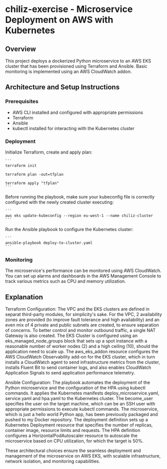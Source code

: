 # chiliz-exercise - Microservice Deployment on AWS with Kubernetes

## Overview

This project deploys a dockerized Python microservice to an AWS EKS cluster that has been provisioned using Terraform and Ansible. Basic monitoring is implemented using an AWS CloudWatch addon.

## Architecture and Setup Instructions

### Prerequisites

- AWS CLI installed and configured with appropriate permissions
- Terraform
- Ansible
- kubectl installed for interacting with the Kubernetes cluster

### Deployment

Initialize Terraform, create and apply plan:

    ```
    terraform init

    terraform plan -out=tfplan    

    terraform apply "tfplan"
    ```

Before running the playbook, make sure your kubeconfig file is correctly configured with the newly created cluster executing:

    ```
    aws eks update-kubeconfig --region eu-west-1 --name chiliz-cluster
    ```

Run the Ansible playbook to configure the Kubernetes cluster:

    ```
    ansible-playbook deploy-to-cluster.yaml
    ```


### Monitoring

The microservice's performance can be monitored using AWS CloudWatch. You can set up alarms and dashboards in the AWS Management Console to track various metrics such as CPU and memory utilization.

## Explanation

Terraform Configuration: The VPC and the EKS clusters are defined in separat third-party modules, for simplicity's sake.
For the VPC, 2 availability zones are provided (to improve fault tolerance and high availability) and an even mix of 4 private and public subnets are created, to ensure separation of concerns. To better control and monitor outbound traffic, a single NAT Gateway is also created. 
The EKS Cluster is configured using an eks_managed_node_groups block that sets up a spot instance with a reasonable number of worker nodes (2) and a high ceiling (10), should the application need to scale up. The aws_eks_addon resource configures the AWS CloudWatch Observability add-on for the EKS cluster, which in turn installs a CloudWatch agent to send infrastructure metrics from the cluster, installs Fluent Bit to send container logs, and also enables CloudWatch Application Signals to send application performance telemetry.

Ansible Configuration: The playbook automates the deployment of the Python microservice and the configuration of the HPA using kubectl commands. It applies the Kubernetes manifests deploy_microservice.yaml, service.yaml and hpa.yaml to the Kubernetes cluster. The become_user specifies the user on the target machine, which can be an SSH user with appropriate permissions to execute kubectl commands.
The microservice, which is just a hello world Python app, has been previously packaged and pushed to my Docker repository. The deployment definition sets up a Kubernetes Deployment resource that specifies the number of replicas, container image, resource limits and requests.
The HPA definition configures a HorizontalPodAutoscaler resource to autoscale the microservice based on CPU utilization, for which the target is 50%.

These architectural choices ensure the seamless deployment and management of the microservice on AWS EKS, with scalable infrastructure, network isolation, and monitoring capabilities.
